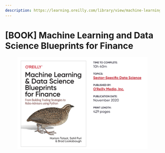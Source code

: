 ```yaml
---
description: https://learning.oreilly.com/library/view/machine-learning-and/9781492073048/
---
```


# \[BOOK] Machine Learning and Data Science Blueprints for Finance

<figure><img src="../../../.gitbook/assets/image (7) (1).png" alt=""><figcaption></figcaption></figure>
